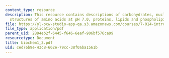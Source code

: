 ```yaml
---
content_type: resource
description: This resource contains descriptions of carbohydrates, nucleic acids,
  structures of amino acids at pH 7.0, proteins, lipids and phospholipids.
file: https://ol-ocw-studio-app-qa.s3.amazonaws.com/courses/7-014-introductory-biology-spring-2005/ced76b9e43c8662e79cc38f0aba1561b_biochem1_3.pdf
file_type: application/pdf
parent_uid: 2894eb2f-6445-f646-6eaf-906bf576ca99
resourcetype: Document
title: biochem1_3.pdf
uid: ced76b9e-43c8-662e-79cc-38f0aba1561b
---
```

